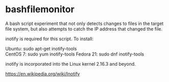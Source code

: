 # bashfilemonitor
A bash script experiment that not only detects changes to files in the target file system, but also attempts to catch the IP address that changed the file.

inotify is required for this script. To install:

Ubuntu: sudo apt-get inotify-tools
<br>
CentOS 7: sudo yum inotify-tools
Fedora 21: sudo dnf inotify-tools

inotify is incorporated into the Linux kernel 2.16.3 and beyond. 

https://en.wikipedia.org/wiki/Inotify
